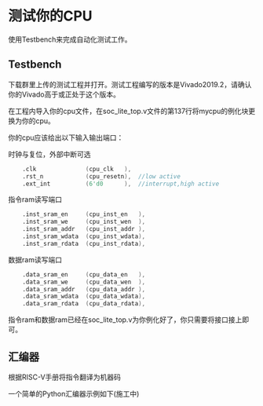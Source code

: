 # 测试你的CPU

使用Testbench来完成自动化测试工作。  

## Testbench

下载群里上传的测试工程并打开。测试工程编写的版本是Vivado2019.2，请确认你的Vivado高于或正处于这个版本。

在工程内导入你的cpu文件，在soc_lite_top.v文件的第137行将mycpu的例化块更换为你的cpu。  

你的cpu应该给出以下输入输出端口： 

时钟与复位，外部中断可选
```verilog
    .clk              (cpu_clk   ),
    .rst_n            (cpu_resetn),  //low active
    .ext_int          (6'd0      ),  //interrupt,high active
```
指令ram读写端口
```verilog
    .inst_sram_en     (cpu_inst_en   ),
    .inst_sram_we     (cpu_inst_wen  ),
    .inst_sram_addr   (cpu_inst_addr ),
    .inst_sram_wdata  (cpu_inst_wdata),
    .inst_sram_rdata  (cpu_inst_rdata),
```
数据ram读写端口
```verilog
    .data_sram_en     (cpu_data_en   ),
    .data_sram_we     (cpu_data_wen  ),
    .data_sram_addr   (cpu_data_addr ),
    .data_sram_wdata  (cpu_data_wdata),
    .data_sram_rdata  (cpu_data_rdata),
```
指令ram和数据ram已经在soc_lite_top.v为你例化好了，你只需要将接口接上即可。

## 汇编器

根据RISC-V手册将指令翻译为机器码

一个简单的Python汇编器示例如下(施工中)

```python

```